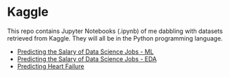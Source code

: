 # Kaggle
This repo contains Jupyter Notebooks (.ipynb) of me dabbling with datasets retrieved from Kaggle. They will all be in the Python programming language.
* [Predicting the Salary of Data Science Jobs - ML](https://github.com/richardkang96/Kaggle/blob/main/ds_salary.ipynb)
* [Predicting the Salary of Data Science Jobs - EDA](https://github.com/richardkang96/Kaggle/blob/main/ds_salaries_eda.ipynb)
* [Predicting Heart Failure](https://github.com/richardkang96/Kaggle/blob/main/heart.ipynb)
